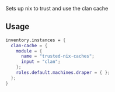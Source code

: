 Sets up nix to trust and use the clan cache

## Usage

```nix
inventory.instances = {
  clan-cache = {
    module = {
      name = "trusted-nix-caches";
      input = "clan";
    };
    roles.default.machines.draper = { };
  };
}
```
